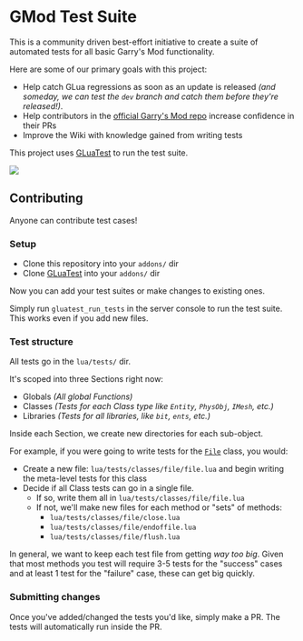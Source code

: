 # GMod Test Suite

This is a community driven best-effort initiative to create a suite of automated tests for all basic Garry's Mod functionality.

Here are some of our primary goals with this project:
- Help catch GLua regressions as soon as an update is released _(and someday, we can test the `dev` branch and catch them before they're released!)_.
- Help contributors in the [official Garry's Mod repo](https://github.com/Facepunch/garrysmod) increase confidence in their PRs
- Improve the Wiki with knowledge gained from writing tests

This project uses [GLuaTest](https://github.com/CFC-Servers/GLuaTest) to run the test suite.
    
<p align="left">
    <a href="https://github.com/CFC-Servers/gmod_tests/actions/workflows/run_tests.yml" alt="GLuaTest Status"><img src="https://img.shields.io/github/actions/workflow/status/CFC-Servers/gmod_tests/run_tests.yml?event=push&style=for-the-badge&label=GLuaTest" /></a>
</p>

## Contributing
Anyone can contribute test cases!

### Setup
- Clone this repository into your `addons/` dir
- Clone [GLuaTest](https://github.com/CFC-Servers/GLuaTest) into your `addons/` dir

Now you can add your test suites or make changes to existing ones.

Simply run `gluatest_run_tests` in the server console to run the test suite. This works even if you add new files.


### Test structure
All tests go in the `lua/tests/` dir.

It's scoped into three Sections right now:
- Globals _(All global Functions)_
- Classes _(Tests for each Class type like `Entity`, `PhysObj`, `IMesh`, etc.)_
- Libraries _(Tests for all libraries, like `bit`, `ents`, etc.)_

Inside each Section, we create new directories for each sub-object.

For example, if you were going to write tests for the [`File`](https://gmodwiki.com/file_class) class, you would:
- Create a new file: `lua/tests/classes/file/file.lua` and begin writing the meta-level tests for this class
- Decide if all Class tests can go in a single file.
  - If so, write them all in `lua/tests/classes/file/file.lua`
  - If not, we'll make new files for each method or "sets" of methods:
    - `lua/tests/classes/file/close.lua`
    - `lua/tests/classes/file/endoffile.lua`
    - `lua/tests/classes/file/flush.lua`

In general, we want to keep each test file from getting _way too big_. Given that most methods you test will require 3-5 tests for the "success" cases and at least 1 test for the "failure" case, these can get big quickly.


### Submitting changes
Once you've added/changed the tests you'd like, simply make a PR. The tests will automatically run inside the PR.
